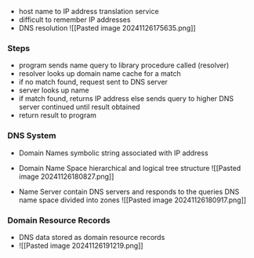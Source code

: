 - host name to IP address translation service
- difficult to remember IP addresses
- DNS resolution ![[Pasted image 20241126175635.png]]

### Steps
- program sends name query to library procedure called (resolver)
- resolver looks up domain name cache for a match
- if no match found, request sent to DNS server
- server looks up name 
- if match found, returns IP address
	  else sends query to higher DNS server
		  continued until result obtained
- return result to program

### DNS System
- Domain Names
	  symbolic string associated with IP address
- Domain Name Space
	  hierarchical and logical tree structure
	  ![[Pasted image 20241126180827.png]]
	  
- Name Server
	  contain DNS servers and responds to the queries
	  DNS name space divided into zones
	  ![[Pasted image 20241126180917.png]]

### Domain Resource Records
- DNS data stored as domain resource records
- ![[Pasted image 20241126191219.png]]
